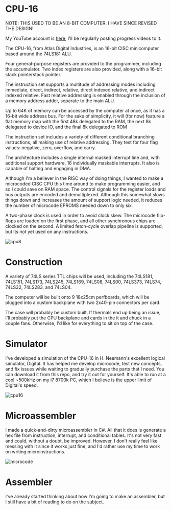 # CPU-16
NOTE: THIS USED TO BE AN 8-BIT COMPUTER. I HAVE SINCE REVISED THE DESIGN!


My YouTube account is [here](https://www.youtube.com/channel/UC0kihtgYtJHA7ZHQloiz2jA), I'll be regularly posting progress videos to it.

The CPU-16, from Atlas Digital Industries, is an 16-bit CISC minicomputer based around the 74LS181 ALU.

Four general-purpose registers are provided to the programmer, including the accumulator. Two index registers are also provided, along with a 16-bit stack pointerstack pointer. 

The instruction set supports a multitude of addressing modes including immediate, direct, indirect, relative, direct indexed relative, and indirect indexed relative. Fast relative addressing is enabled through the inclusion of a memory address adder, separate to the main ALU.

Up to 64K of memory can be accessed by the computer at once, as it has a 16-bit wide address bus. For the sake of simplicity, it will (for now) feature a flat memory map with the first 48k delegated to the RAM, the next 8k delegated to device IO, and the final 8k delegated to ROM

The instruction set includes a variety of different conditional branching instructions, all making use of relative addressing. They test for four flag values: negative, zero, overflow, and carry.

The architecture includes a single internal masked interrupt line and, with additional support hardware, 16 individually maskable interrupts. It also is capable of halting and engaging in DMA.

Although I'm a believer in the RISC way of doing things, I wanted to make a microcoded CISC CPU this time around to make programming easier, and so I could save on RAM space. The control signals for the register loads and bus outputs are encoded and demultiplexed. Although this somewhat slows things down and increases the amount of support logic needed, it reduces the number of microcode EPROMS needed down to only six. 

A two-phase clock is used in order to avoid clock skew. The microcode flip-flops are loaded on the first phase, and all other synchronous chips are clocked on the second. A limited fetch-cycle overlap pipeline is supported, but its not yet used on any instructions.

![cpu8](https://user-images.githubusercontent.com/83188735/124211509-0e099c00-daa2-11eb-8a8b-396c0b3bc76e.png)


# Construction

A variety of 74LS series TTL chips will be used, including the 74LS181, 74LS151, 74LS173, 74LS245, 74LS169, 74LS08, 74LS00, 74LS373, 74LS74, 74LS32, 74LS283, and 74LS04.

The computer will be built onto 9 18x25cm perfboards, which will be plugged into a custom backplane with two 2x40-pin connectors per card.

The case will probably be custom built. If thermals end up being an issue, I'll probably put the CPU backplane and cards in the it and chuck in a couple fans. Otherwise, I'd like for everything to sit on top of the case.


# Simulator

I've developed a simulation of the CPU-16 in H. Neemann's excellent logical simulator, Digital. It has helped me develop microcode, test new concepts, and fix issues while waiting to gradually purchase the parts that I need. You can download it from this repo, and try it out for yourself. It's able to run at a cool ~500kHz on my i7 8700k PC, which I believe is the upper limit of Digital's speed.

![cpu16](https://user-images.githubusercontent.com/83188735/124211584-342f3c00-daa2-11eb-92ee-952e7c71888f.PNG)



# Microassembler

I made a quick-and-dirty microassembler in C#. All that it does is generate a hex file from instruction, interrupt, and conditional tables. It's not very fast and could, without a doubt, be improved. However, I don't really feel like messing with it since it works just fine, and I'd rather use my time to work on writing microinstructions.

![microcode](https://user-images.githubusercontent.com/83188735/120169750-1f1a7100-c1b5-11eb-83d4-35332b8ff821.PNG)


# Assembler

I've already started thinking about how I'm going to make an assembler, but I still have a bit of reading to do on the subject.
